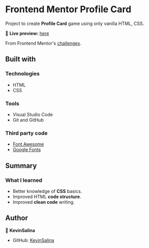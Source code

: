 # Frontend Mentor Profile Card

Project to create **Profile Card** game using only vanilla HTML, CSS.

🔗 **Live preview:** [here](https://frontendmentor-profilecard-kappa.vercel.app/)

From Frontend Mentor's [challenges](https://www.frontendmentor.io/challenges/profile-card-component-cfArpWshJ/hub/profile-card-yPEGXJWao).

## Built with

### Technologies

* HTML
* CSS

### Tools

* Visual Studio Code
* Git and GitHub

### Third party code

* [Font Awesome](https://fontawesome.com/)
* [Google Fonts](https://fonts.google.com/)

## Summary

### What I learned

* Better knowledge of **CSS** basics.
* Improved HTML **code structure**.
* Improved **clean code** writing.

## Author

👤 **KevinSalina**
* GitHub: [KevinSalina](https://github.com/KevinSalina)